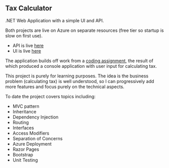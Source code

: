 ## Tax Calculator

.NET Web Application with a simple UI and API.

Both projects are live on Azure on separate resources (free tier so startup is slow on first use).

- API is live [here](https://tax-calculator-api.azurewebsites.net/CalculateTax?totalPackage=100000&payFrequency=12)
- UI is live  [here](https://tax-calculator-ui.azurewebsites.net/)

The application builds off work from a [coding assignment](https://github.com/Chris-Filiatrault/coding-assignment), the result of which produced a console application with user input for calculating tax.

This project is purely for learning purposes. The idea is the business problem (calculating tax) is well understood, so I can progressively add more features and focus purely on the technical aspects.

To date the project covers topics including:

- MVC pattern
- Inheritance
- Dependency Injection
- Routing
- Interfaces
- Access Modifiers
- Separation of Concerns
- Azure Deployment
- Razor Pages
- Bootstrap
- Unit Testing
